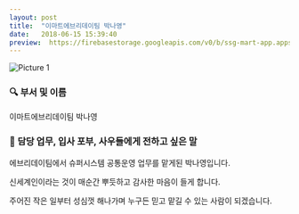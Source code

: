 ```yaml
---
layout: post
title:  "이마트에브리데이팀 박나영"
date:   2018-06-15 15:39:40
preview:  https://firebasestorage.googleapis.com/v0/b/ssg-mart-app.appspot.com/o/%EB%8F%99%EA%B8%B0%EC%82%AC%EC%A7%84%2F191915.jpg?alt=media&token=9b420d70-cd05-49aa-8f6a-3bad76d10feb
---
```


![Picture 1](https://firebasestorage.googleapis.com/v0/b/ssg-mart-app.appspot.com/o/%EB%8F%99%EA%B8%B0%EC%82%AC%EC%A7%84%2F191915.jpg?alt=media&token=9b420d70-cd05-49aa-8f6a-3bad76d10feb)


### 🔍 **부서 및 이름**

   이마트에브리데이팀 박나영

### 🔔 **담당 업무, 입사 포부, 사우들에게 전하고 싶은 말**

   에브리데이팀에서 슈퍼시스템 공통운영 업무를 맡게된 박나영입니다.

   신세계인이라는 것이 매순간 뿌듯하고 감사한 마음이 들게 합니다.

   주어진 작은 일부터 성심껏 해나가며 누구든 믿고 맡길 수 있는 사람이 되겠습니다.